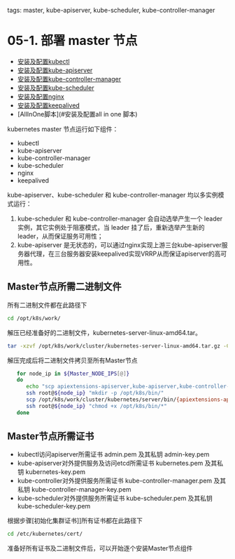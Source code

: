 tags: master, kube-apiserver, kube-scheduler, kube-controller-manager

# 05-1. 部署 master 节点

<!-- TOC -->

- [安装及配置kubectl](#安装及配置kubectl)
- [安装及配置kube-apiserver](#安装及配置kube-apiserver)
- [安装及配置kube-controller-manager](#安装及配置kube-controller-manager)
- [安装及配置kube-scheduler](#安装及配置kube-scheduler)
- [安装及配置nginx](#安装及配置nginx)
- [安装及配置keepalived](#安装及配置keepalived)
- [AllInOne脚本](#安装及配置all in one 脚本)


<!-- /TOC -->

kubernetes master 节点运行如下组件：
+ kubectl
+ kube-apiserver
+ kube-controller-manager
+ kube-scheduler
+ nginx
+ keepalived

kube-apiserver、kube-scheduler 和 kube-controller-manager 均以多实例模式运行：
1. kube-scheduler 和 kube-controller-manager 会自动选举产生一个 leader 实例，其它实例处于阻塞模式，当 leader 挂了后，重新选举产生新的 leader，从而保证服务可用性；
2. kube-apiserver 是无状态的，可以通过nginx实现上游三台kube-apiserver服务器代理，在三台服务器安装keepalived实现VRRP从而保证apiserver的高可用性。


## Master节点所需二进制文件
所有二进制文件都在此路径下
``` bash
cd /opt/k8s/work/
```
解压已经准备好的二进制文件，kubernetes-server-linux-amd64.tar。
``` bash
tar -xzvf /opt/k8s/work/cluster/kubernetes-server-linux-amd64.tar.gz -C /opt/k8s/work/cluster/
```
解压完成后将二进制文件拷贝至所有Master节点
``` bash
   for node_ip in ${Master_NODE_IPS[@]}
   do
      echo "scp apiextensions-apiserver,kube-apiserver,kube-controller-manager,kube-scheduler,kubeadm,kubectl,mounter ----> master node:${node_ip}"
      ssh root@${node_ip} "mkdir -p /opt/k8s/bin/"
      scp /opt/k8s/work/cluster/kubernetes/server/bin/{apiextensions-apiserver,kube-apiserver,kube-controller-manager,kube-scheduler,kubeadm,kubectl,mounter} root@${node_ip}:/opt/k8s/bin/
      ssh root@${node_ip} "chmod +x /opt/k8s/bin/*"
   done
```

## Master节点所需证书

+ kubectl访问apiserver所需证书 admin.pem 及其私钥 admin-key.pem
+ kube-apiserver对外提供服务及访问etcd所需证书 kubernetes.pem 及其私钥 kubernetes-key.pem
+ kube-controller对外提供服务所需证书 kube-controller-manager.pem 及其私钥 kube-controller-manager-key.pem
+ kube-scheduler对外提供服务所需证书 kube-scheduler.pem 及其私钥 kube-scheduler-key.pem

根据步骤[初始化集群证书]]所有证书都在此路径下
``` bash
cd /etc/kubernetes/cert/
```

准备好所有证书及二进制文件后，可以开始逐个安装Master节点组件

